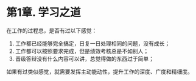 
# 第1章. 学习之道

在工作的过程总，是否有过以下感觉：

1. 工作都已经能够完全搞定，日复一日处理相同的问题，没有成长；
2. 工作都可以按照要求完成，但是绩效考核总是不如别人；
3. 晋级答辩没有什么内容可以讲，总觉得做的东西过于简单；

如果有过类似感觉，就需要发挥主动能动性，提升工作的深度、广度和精细度。
